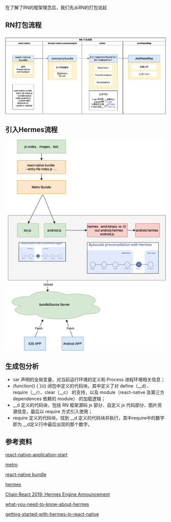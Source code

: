 在了解了RN的框架理念后，我们先从RN的打包说起

## RN打包流程

<img src="../images/metro.png" alt="react-native bundle">


## 引入Hermes流程

<img src="../images/rn-bundle.png" alt="bundle">


## 生成包分析

- var 声明的全局变量，对当前运行环境的定义和 Process 进程环境相关信息；
- (function() { })() 闭包中定义的代码块，其中定义了对 define（__d）、  require（__r）、clear（__c） 的支持，以及 module（react-native 及第三方 dependences 依赖的 module） 的加载逻辑；
- __d 定义的代码块，包括 RN 框架源码 js 部分、自定义 js 代码部分、图片资源信息，最后以 require 方式引入使用；
- require 定义的代码块，找到 __d 定义的代码块并执行，其中require中的数字即为 __d定义行中最后出现的那个数字。


## 参考资料

[react-native-application-start](https://levelup.gitconnected.com/wait-what-happens-when-my-react-native-application-starts-an-in-depth-look-inside-react-native-5f306ef3250f)

[metro](https://facebook.github.io/metro/docs/concepts)

[react-native bundle](https://juejin.cn/post/6881420775723630600)

[hermes](https://hermesengine.dev/)

[Chain React 2019: Hermes Engine Announcement](https://www.youtube.com/watch?v=zEjqDWqeDdg)

[what-you-need-to-know-about-hermes](https://dev.to/godswillokokon/react-native-what-you-need-to-know-about-hermes-4lhn)

[getting-started-with-hermes-in-react-native](https://blog.logrocket.com/getting-started-with-hermes-in-react-native/?ref=morioh.com)







